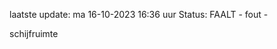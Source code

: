 laatste update: 
ma 16-10-2023 16:36   uur 
Status: FAALT - fout - 
<div class="service R">schijfruimte</div>